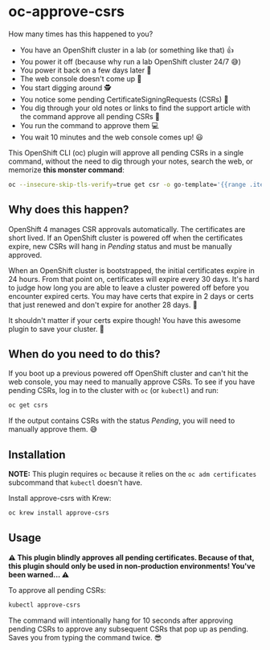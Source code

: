 # oc-approve-csrs

How many times has this happened to you?

* You have an OpenShift cluster in a lab (or something like that) 👍
* You power it off (because why run a lab OpenShift cluster 24/7 😅)
* You power it back on a few days later 🔌
* The web console doesn't come up 😬
* You start digging around 🕵️
* You notice some pending CertificateSigningRequests (CSRs) 🤦
* You dig through your old notes or links to find the support article with the
  command approve all pending CSRs 🔎
* You run the command to approve them 💻
* You wait 10 minutes and the web console comes up! 😃

This OpenShift CLI (oc) plugin will approve all pending CSRs in a single
command, without the need to dig through your notes, search the web, or
memorize **this monster command**:

```bash
oc --insecure-skip-tls-verify=true get csr -o go-template='{{range .items}}{{if not .status}}{{.metadata.name}}{{"\n"}}{{end}}{{end}}' | xargs oc --insecure-skip-tls-verify=true adm certificate approve
```

## Why does this happen?

OpenShift 4 manages CSR approvals automatically. The certificates are short
lived. If an OpenShift cluster is powered off when the certificates expire, new
CSRs will hang in *Pending* status and must be manually approved.

When an OpenShift cluster is bootstrapped, the initial certificates expire in
24 hours. From that point on, certificates will expire every 30 days. It's hard
to judge how long you are able to leave a cluster powered off before you
encounter expired certs. You may have certs that expire in 2 days or certs that
just renewed and don't expire for another 28 days. 🤷

It shouldn't matter if your certs expire though! You have this awesome plugin
to save your cluster. 🎉

## When do you need to do this?

If you boot up a previous powered off OpenShift cluster and can't hit the web
console, you may need to manually approve CSRs. To see if you have pending
CSRs, log in to the cluster with `oc` (or `kubectl`) and run:

```bash
oc get csrs
```

If the output contains CSRs with the status *Pending*, you will need to
manually approve them. 😅

## Installation

**NOTE:** This plugin requires `oc` because it relies on the `oc adm
certificates` subcommand that `kubectl` doesn't have.

Install approve-csrs with Krew:

```bash
oc krew install approve-csrs
```

## Usage

**⚠️ This plugin blindly approves all pending certificates. Because of that,
this plugin should only be used in non-production environments! You've been
warned... ⚠️**

To approve all pending CSRs:

```bash
kubectl approve-csrs
```

The command will intentionally hang for 10 seconds after approving pending CSRs
to approve any subsequent CSRs that pop up as pending. Saves you from typing
the command twice. 😎
